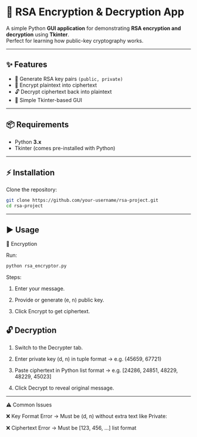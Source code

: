 # 🔐 RSA Encryption & Decryption App

A simple Python **GUI application** for demonstrating **RSA encryption and decryption** using **Tkinter**.  
Perfect for learning how public-key cryptography works.  

---

## ✨ Features
- 🔑 Generate RSA key pairs `(public, private)`  
- 🔏 Encrypt plaintext into ciphertext  
- 🔓 Decrypt ciphertext back into plaintext  
- 🎨 Simple Tkinter-based GUI  

---

## 📦 Requirements
- Python **3.x**  
- Tkinter (comes pre-installed with Python)  

---

## ⚡ Installation
Clone the repository:
```bash
git clone https://github.com/your-username/rsa-project.git
cd rsa-project
```
---

## ▶️ Usage

🔏 Encryption

Run:
```bash
python rsa_encryptor.py
```

Steps:

1) Enter your message.

2) Provide or generate (e, n) public key.

3) Click Encrypt to get ciphertext.

## 🔓 Decryption

1) Switch to the Decrypter tab.

2) Enter private key (d, n) in tuple format → e.g. (45659, 67721)

3) Paste ciphertext in Python list format → e.g. [24286, 24851, 48229, 48229, 45023]

4) Click Decrypt to reveal original message.

---

⚠️ Common Issues

❌ Key Format Error → Must be (d, n) without extra text like Private:

❌ Ciphertext Error → Must be [123, 456, ...] list format
